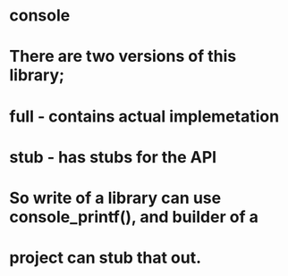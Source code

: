 # console
#
# There are two versions of this library;
#  full - contains actual implemetation
#  stub - has stubs for the API
#
# So write of a library can use console_printf(), and builder of a
# project can stub that out.
#
